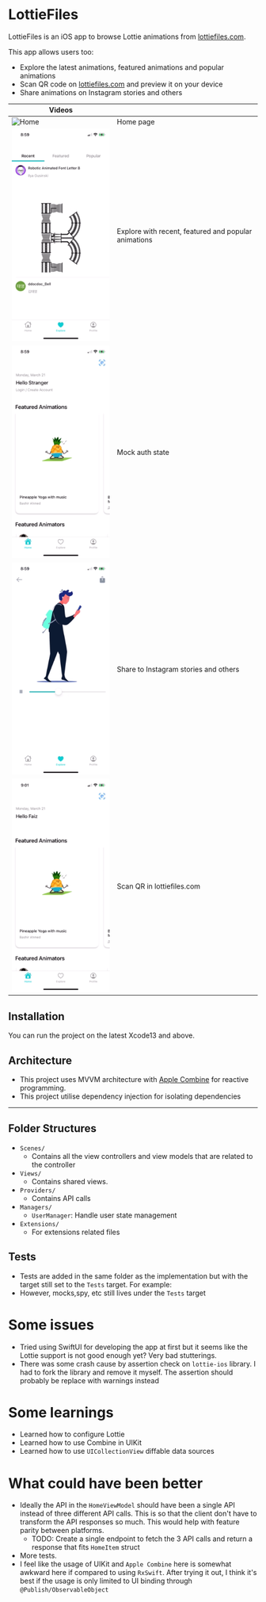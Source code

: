 # LottieFiles

LottieFiles is an iOS app to browse Lottie animations from [lottiefiles.com](https://lottiefiles.com/).

This app allows users too:

- Explore the latest animations, featured animations and popular animations
- Scan QR code on [lottiefiles.com](https://lottiefiles.com/) and preview it on your device
- Share animations on Instagram stories and others

| Videos  |   |
|---|---|
| ![Home](assets/home.gif?raw=true)  | Home page |
| ![Explore](assets/explore-lottie.gif?raw=true)  | Explore with recent, featured and popular animations  |
| ![Login](assets/mock-login.gif?raw=true) | Mock auth state |
| ![Share](assets/share-animation.gif?raw=true) | Share to Instagram stories and others |
| ![Scan](assets/scan-qr-lottie.gif?raw=true) | Scan QR in lottiefiles.com |

## Installation

You can run the project on the latest Xcode13 and above.

## Architecture

- This project uses MVVM architecture with [Apple Combine][1] for reactive programming.
- This project utilise dependency injection for isolating dependencies

---

## Folder Structures

- `Scenes/`
  - Contains all the view controllers and view models that are related to the controller
- `Views/`
  - Contains shared views.
- `Providers/`
  - Contains API calls
- `Managers/`
  - `UserManager`: Handle user state management
- `Extensions/`
  - For extensions related files

## Tests

- Tests are added in the same folder as the implementation but with the target still set to the `Tests` target. For example:
- However, mocks,spy, etc still lives under the `Tests` target

# Some issues

- Tried using SwiftUI for developing the app at first but it seems like the Lottie support is not good enough yet? Very bad stutterings.
- There was some crash cause by assertion check on `lottie-ios` library. I had to fork the library and remove it myself. 
The assertion should probably be replace with warnings instead

# Some learnings

- Learned how to configure Lottie
- Learned how to use Combine in UIKit
- Learned how to use `UICollectionView` diffable data sources

# What could have been better
- Ideally the API in the `HomeViewModel` should have been a single API instead of three different API calls. 
This is so that the client don't have to transform the API responses so much. This would help with feature parity between platforms.
  - TODO: Create a single endpoint to fetch the 3 API calls and return a response that fits `HomeItem` struct
- More tests.
- I feel like the usage of UIKit and `Apple Combine` here is somewhat awkward here if compared to using `RxSwift`. After trying it out, 
I think it's best if the usage is only limited to UI binding through `@Publish/ObservableObject`

[1]: https://developer.apple.com/documentation/combine
